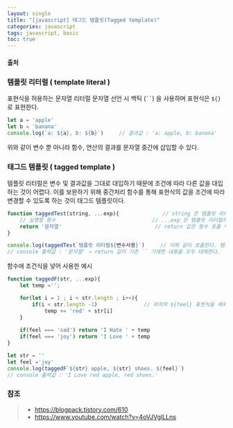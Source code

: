 ```yaml
---
layout: single
title: "[javascript] 태그드 템플릿(Tagged template)"
categories: javascript
tags: javascript, basic
toc: true
---
```














#### 출처



### 템플릿 리터럴 ( template literal )

표현식을 허용하는 문자열 리터럴
문자열 선언 시 백틱 (` `` `) 을 사용하며 표현식은 `${}` 로 표현한다.

```javascript
let a = 'apple'
let b = 'banana'
console.log(`a: ${a}, b: ${b}`)		// 결과값 : 'a: apple, b: banana'
```

위와 같이 변수 뿐 아니라 함수, 연산의 결과를 문자열 중간에 삽입할 수 있다.



### 태그드 템플릿 ( tagged template )

템플릿 리터럴은 변수 및 결과값을 그대로 대입하기 때문에 조건에 따라 다른 값을 대입하는 것이 어렵다. 이를 보완하기 위해 중간처리 함수를 통해 표현식의 값을 조건에 따라 변경할 수 있도록 하는 것이 태그드 템플릿이다.

```javascript
function taggedTest(string, ...exp){			  // string 은 템플릿 리터럴의 문자열 부분을 배열로 전달받는다.
    // 실행할 함수								// ...exp 은 템플릿 리터럴의 표현식 부분을 배열로 전달받는다.
    return '문자열' 							  // return 값은 함수 호출 부분의 `템플릿리터럴` 부분으로 반환된다.
}

console.log(taggedTest`템플릿 리터럴${변수사용}`)		// 이와 같이 호출한다. 템플릿 리터럴의 요소들은 모두 함수의 매개변수 값으로 입력된다.
// console 출력값 : '문자열' → return 값이 기존 `` 기재한 내용을 모두 대체한다.
```



함수에 조건식을 넣어 사용한 예시

```javascript
function taggedF(str, ...exp){
    let temp ='';

    for(let i = 1 ; i < str.length ; i++){
        if(i < str.length -1)				// 마지막 ${feel} 표현식을 제외한 부분에만 'red' 글자를 넣어주기 위해 사용했다.
            temp += 'red' + str[i]
    }
    
    if(feel === 'sad') return 'I Hate ' + temp
    if(feel === 'joy') return 'I Love ' + temp
}

let str = ''
let feel ='joy'
console.log(taggedF`${str} apple, ${str} shoes. ${feel}`)
// console 출력값 : 'I Love red apple, red shoes.'
```



### 참조

> - https://blogpack.tistory.com/610
> - https://www.youtube.com/watch?v=4oVJVglLLns